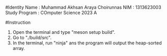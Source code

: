 #Identity
Name            : Muhammad Akhsan Araya Choirunnas
NIM             : 1313623003
Study Program   : COmputer Science 2023 A

#Instruction
1. Open the terminal and type "meson setup build".
2. Go to "./build/src".
3. In the terminal, run "ninja" ans the program will output the heap-sorted array.